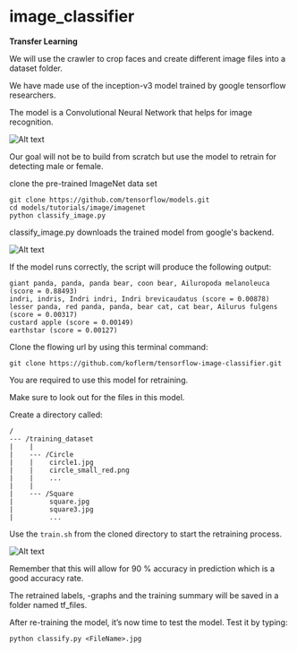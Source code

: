 # image_classifier

**Transfer Learning**

We will use the crawler to crop faces and create different image files into a dataset folder.

We have made use of the inception-v3 model trained by google tensorflow researchers.

The model is a Convolutional Neural Network that helps for image recognition.

![Alt text](https://4.bp.blogspot.com/-TMOLlkJBxms/Vt3HQXpE2cI/AAAAAAAAA8E/7X7XRFOY6Xo/s1600/image03.png)

Our goal will not be to build from scratch but use the model to retrain for detecting male or female.

clone the pre-trained ImageNet data set
```
git clone https://github.com/tensorflow/models.git
cd models/tutorials/image/imagenet
python classify_image.py
```
classify_image.py downloads the trained model from google's backend.

![Alt text](https://cdn-images-1.medium.com/max/1200/0*LKl4k_BABDdpAQuV.jpg)

If the model runs correctly, the script will produce the following output:
```
giant panda, panda, panda bear, coon bear, Ailuropoda melanoleuca (score = 0.88493)
indri, indris, Indri indri, Indri brevicaudatus (score = 0.00878)
lesser panda, red panda, panda, bear cat, cat bear, Ailurus fulgens (score = 0.00317)
custard apple (score = 0.00149)
earthstar (score = 0.00127)
```
Clone the flowing url by using this terminal command:
```
git clone https://github.com/koflerm/tensorflow-image-classifier.git
```

You are required to use this model for retraining.

Make sure to look out for the files in this model.

Create a directory called:
```
/
--- /training_dataset
|    |
|    --- /Circle
|    |    circle1.jpg
|    |    circle_small_red.png
|    |    ...
|    |
|    --- /Square
|         square.jpg
|         square3.jpg
|         ...
```
Use the `train.sh` from the cloned directory to start the retraining process.

![Alt text](https://cdn-images-1.medium.com/max/1600/1*_pW0vpQRgFXxHkOPMGqRZw.png)

Remember that this will allow for 90 % accuracy in prediction which is a good accuracy rate.

The retrained labels, -graphs and the training summary will be saved in a folder named tf_files.

After re-training the model, it’s now time to test the model.
Test it by typing:

```
python classify.py <FileName>.jpg
```
